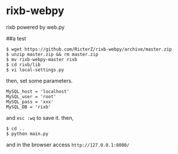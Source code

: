 rixb-webpy
==========

rixb powered by web.py

##a test

    $ wget https://github.com/RicterZ/rixb-webpy/archive/master.zip
    $ unzip master.zip && rm master.zip
    $ mv rixb-webpy-master rixb
    $ cd rixb/lib
    $ vi local-settings.py

then, set some parameters.

    MySQL_host = 'localhost'
    MySQL_user = 'root'
    MySQL_pass = 'xxx'
    MySQL_DB = 'rixb'

and `esc :wq` to save it.
then,

    $ cd ..
    $ python main.py

and in the browser access `http://127.0.0.1:8080/`

